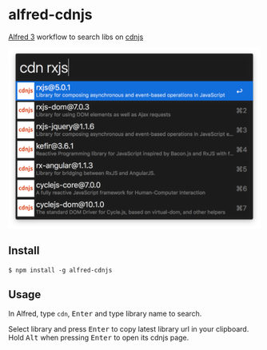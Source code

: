 # alfred-cdnjs

[Alfred 3](https://www.alfredapp.com/) workflow to search libs on [cdnjs](https://cdnjs.com/)

<img src="media/screenshot.png" width="694">

## Install

```
$ npm install -g alfred-cdnjs
```

## Usage

In Alfred, type `cdn`, <kbd>Enter</kbd> and type library name to search.

Select library and press <kbd>Enter</kbd> to copy latest library url in your clipboard. Hold <kbd>Alt</kbd> when pressing <kbd>Enter</kbd> to open its cdnjs page.
